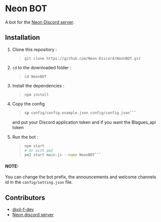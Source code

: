 # Neon BOT

A bot for the [Neon Discord server](https://discord.gg/qU7RkH8XNF).

## Installation

1. Clone this repository :

    > `git clone https://github.com/Neon-Discord/NeonBOT.git`

2. `cd` to the downloaded folder :

    > `cd NeonBOT`

3. Install the dependencies :

    > `npm install`

4. Copy the config

    > ````bash
    > cp config/config.example.json config/config.json```
    > ````

    and put your Discord application token and if you want the Blagues_api token

5. Run the bot :
    > ````bash
    > npm start
    > # Or with pm2
    > pm2 start main.js --name NeonBOT```
    > ````

#### NOTE:

You can change the bot prefix, the announcements and welcome channels id in the `config/setting.json` file.

## Contributors

-   [@xil-f-dev](https://github.com/xil-f-dev)
-   [Neon discord server](https://discord.gg/qU7RkH8XNF)
